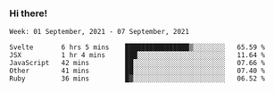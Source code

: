 ### Hi there!

<!--START_SECTION:waka-->
```text
Week: 01 September, 2021 - 07 September, 2021

Svelte       6 hrs 5 mins    ████████████████▒░░░░░░░░   65.59 % 
JSX          1 hr 4 mins     ███░░░░░░░░░░░░░░░░░░░░░░   11.64 % 
JavaScript   42 mins         ██░░░░░░░░░░░░░░░░░░░░░░░   07.66 % 
Other        41 mins         ██░░░░░░░░░░░░░░░░░░░░░░░   07.40 % 
Ruby         36 mins         █▓░░░░░░░░░░░░░░░░░░░░░░░   06.52 % 
```
<!--END_SECTION:waka-->
